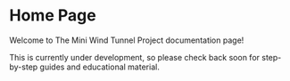 # Home Page

Welcome to The Mini Wind Tunnel Project documentation page!

This is currently under development, so please check back soon for step-by-step guides and educational material.

